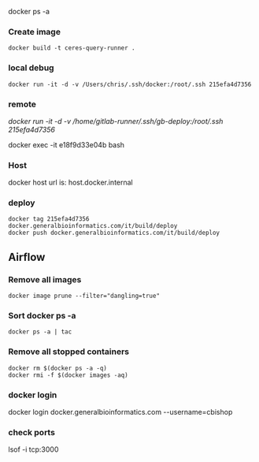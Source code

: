 docker ps -a

### Create image
```
docker build -t ceres-query-runner .
```

### local debug
```
docker run -it -d -v /Users/chris/.ssh/docker:/root/.ssh 215efa4d7356
```
### remote
*docker run -it -d -v /home/gitlab-runner/.ssh/gb-deploy:/root/.ssh 215efa4d7356*

docker exec -it e18f9d33e04b bash 

### Host

docker host url is: host.docker.internal

### deploy
```
docker tag 215efa4d7356 docker.generalbioinformatics.com/it/build/deploy
docker push docker.generalbioinformatics.com/it/build/deploy
```

## Airflow

### Remove all <none> images

```
docker image prune --filter="dangling=true"
```

### Sort docker ps -a
```
docker ps -a | tac
```

### Remove all stopped containers
```
docker rm $(docker ps -a -q)
docker rmi -f $(docker images -aq)
```

### docker login

docker login docker.generalbioinformatics.com --username=cbishop

### check ports
lsof -i tcp:3000

